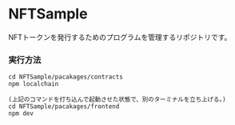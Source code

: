 # NFTSample
NFTトークンを発行するためのプログラムを管理するリポジトリです。

### 実行方法
    cd NFTSample/pacakages/contracts  
    npm localchain  

    (上記のコマンドを打ち込んで起動させた状態で、別のターミナルを立ち上げる。)
    cd NFTSample/pacakages/frontend
    npm dev
